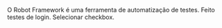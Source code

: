 O Robot Framework é uma ferramenta de automatização de testes.
Feito testes de login.
Selecionar checkbox.
